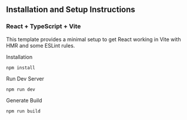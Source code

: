 ## Installation and Setup Instructions

### React + TypeScript + Vite

This template provides a minimal setup to get React working in Vite with HMR and some ESLint rules.

Installation

`npm install`

Run Dev Server

`npm run dev`

Generate Build

`npm run build`
